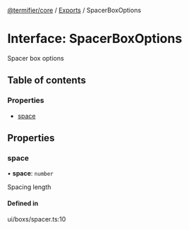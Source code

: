 [@termifier/core](../README.md) / [Exports](../modules.md) / SpacerBoxOptions

# Interface: SpacerBoxOptions

Spacer box options

## Table of contents

### Properties

- [space](SpacerBoxOptions.md#space)

## Properties

### space

• **space**: `number`

Spacing length

#### Defined in

ui/boxs/spacer.ts:10
